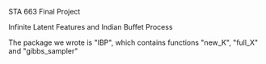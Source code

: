 STA 663 Final Project

Infinite Latent Features and Indian Buffet Process

The package we wrote is "IBP", which contains functions "new_K", "full_X" and "gibbs_sampler"
